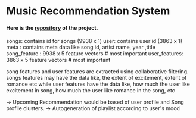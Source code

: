 # Music Recommendation System

#### Here is the [repository](https://github.com/kushal1999seemakurthi/machine_learning/tree/main/Music%20Recommendation%20System) of the project.

songs: contains id for songs   (9938 x 1) 
user: contains user id              (3863 x 1)  
meta : contains meta data like song id, artist name, year ,title  
song_feature : 9938 x 5 feature vectors      # most important 
user_features: 3863 x 5 feature vectors      # most important

song features and user features are extracted using collaborative filtering.
songs features may have the data like, the extent of excitement, extent of  romance etc
while user features have the data like, how much the user like excitement in song, how much the user like romance in the song, etc


-> Upcoming Recommendation would be based of user profile and Song profile clusters.
-> Autogeneration of playlist according to user's mood
